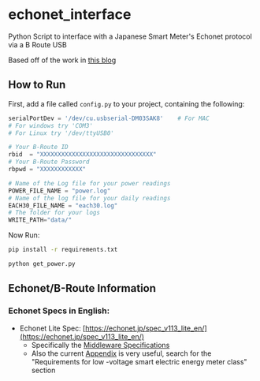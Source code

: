 # echonet_interface
Python Script to interface with a Japanese Smart Meter's Echonet protocol via a B Route USB

Based off of the work in [this blog](https://qiita.com/puma_46/items/9dfc27323674641ed5b4)

## How to Run
First, add a file called `config.py` to your project, containing the following:
```python
serialPortDev = '/dev/cu.usbserial-DM03SAK8'    # For MAC
# For windows try 'COM3'
# For Linux try '/dev/ttyUSB0'

# Your B-Route ID
rbid  = "XXXXXXXXXXXXXXXXXXXXXXXXXXXXXXXX"
# Your B-Route Password
rbpwd = "XXXXXXXXXXXX"

# Name of the Log file for your power readings
POWER_FILE_NAME = "power.log"
# Name of the log file for your daily readings
EACH30_FILE_NAME = "each30.log"
# The folder for your logs
WRITE_PATH="data/"
```

Now Run:
```bash
pip install -r requirements.txt

python get_power.py
```

## Echonet/B-Route Information

### Echonet Specs in English:
- Echonet Lite Spec: [https://echonet.jp/spec_v113_lite_en/](https://echonet.jp/spec_v113_lite_en/)
  - Specifically the [Middleware Specifications](https://echonet.jp/wp/wp-content/uploads/pdf/General/Standard/ECHONET_lite_V1_13_en/ECHONET-Lite_Ver.1.13(02)_E.pdf)
  - Also the current [Appendix](https://echonet.jp/spec_object_rn_en/) is very useful, search for the "Requirements for low -voltage smart electric energy meter class" section
